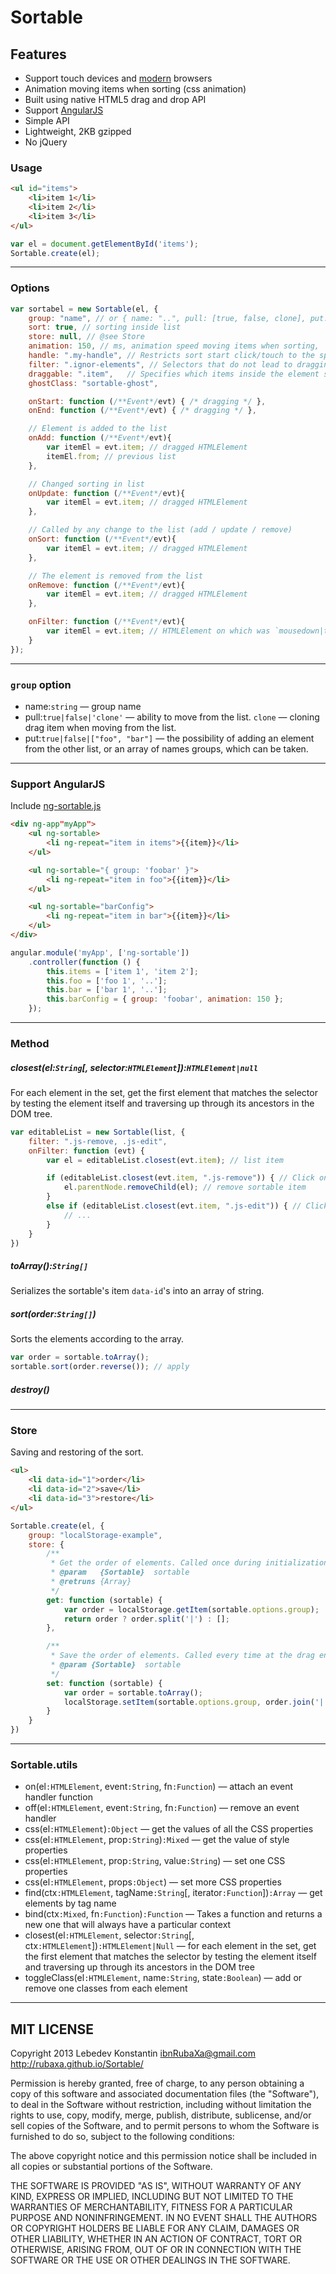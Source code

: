# Sortable


## Features
 * Support touch devices and [modern](http://caniuse.com/#search=drag) browsers
 * Animation moving items when sorting (css animation)
 * Built using native HTML5 drag and drop API
 * Support [AngularJS](#ng)
 * Simple API
 * Lightweight, 2KB gzipped
 * No jQuery



### Usage
```html
<ul id="items">
	<li>item 1</li>
	<li>item 2</li>
	<li>item 3</li>
</ul>
```

```js
var el = document.getElementById('items');
Sortable.create(el);
```


---


### Options
```js
var sortabel = new Sortable(el, {
	group: "name", // or { name: "..", pull: [true, false, clone], put: [true, false, array] }
	sort: true, // sorting inside list
	store: null, // @see Store
	animation: 150, // ms, animation speed moving items when sorting, `0` — without animation
	handle: ".my-handle", // Restricts sort start click/touch to the specified element
	filter: ".ignor-elements", // Selectors that do not lead to dragging (String or Function)
	draggable: ".item",   // Specifies which items inside the element should be sortable
	ghostClass: "sortable-ghost",

	onStart: function (/**Event*/evt) { /* dragging */ },
	onEnd: function (/**Event*/evt) { /* dragging */ },

	// Element is added to the list
	onAdd: function (/**Event*/evt){
		var itemEl = evt.item; // dragged HTMLElement
		itemEl.from; // previous list
	},

	// Changed sorting in list
	onUpdate: function (/**Event*/evt){
		var itemEl = evt.item; // dragged HTMLElement
	},

	// Called by any change to the list (add / update / remove)
	onSort: function (/**Event*/evt){
		var itemEl = evt.item; // dragged HTMLElement
	},

	// The element is removed from the list
	onRemove: function (/**Event*/evt){
		var itemEl = evt.item; // dragged HTMLElement
	},

	onFilter: function (/**Event*/evt){
		var itemEl = evt.item; // HTMLElement on which was `mousedown|tapstart` event.
	}
});
```

---


### `group` option

 * name:`string` — group name
 * pull:`true|false|'clone'` — ability to move from the list. `clone` — cloning drag item when moving from the list.
 * put:`true|false|["foo", "bar"]` — the possibility of adding an element from the other list, or an array of names groups, which can be taken.


---

<a name="ng"></a>
### Support AngularJS
Include [ng-sortable.js](ng-sortable.js)

```html
<div ng-app"myApp">
	<ul ng-sortable>
		<li ng-repeat="item in items">{{item}}</li>
	</ul>

	<ul ng-sortable="{ group: 'foobar' }">
		<li ng-repeat="item in foo">{{item}}</li>
	</ul>

	<ul ng-sortable="barConfig">
		<li ng-repeat="item in bar">{{item}}</li>
	</ul>
</div>
```


```js
angular.module('myApp', ['ng-sortable'])
	.controller(function () {
		this.items = ['item 1', 'item 2'];
		this.foo = ['foo 1', '..'];
		this.bar = ['bar 1', '..'];
		this.barConfig = { group: 'foobar', animation: 150 };
	});
```

---

### Method

##### closest(el:`String`[, selector:`HTMLElement`]):`HTMLElement|null`
For each element in the set, get the first element that matches the selector by testing the element itself and traversing up through its ancestors in the DOM tree.

```js
var editableList = new Sortable(list, {
	filter: ".js-remove, .js-edit",
	onFilter: function (evt) {
		var el = editableList.closest(evt.item); // list item

		if (editableList.closest(evt.item, ".js-remove")) { // Click on remove button
			el.parentNode.removeChild(el); // remove sortable item
		}
		else if (editableList.closest(evt.item, ".js-edit")) { // Click on edit link
			// ...
		}
	}
})
```


##### toArray():`String[]`
Serializes the sortable's item `data-id`'s into an array of string.


##### sort(order:`String[]`)
Sorts the elements according to the array.
```js
var order = sortable.toArray();
sortable.sort(order.reverse()); // apply
```


##### destroy()


---


### Store
Saving and restoring of the sort.

```html
<ul>
	<li data-id="1">order</li>
	<li data-id="2">save</li>
	<li data-id="3">restore</li>
</ul>
```

```js
Sortable.create(el, {
	group: "localStorage-example",
	store: {
		/**
		 * Get the order of elements. Called once during initialization.
		 * @param   {Sortable}  sortable
		 * @retruns {Array}
		 */
		get: function (sortable) {
			var order = localStorage.getItem(sortable.options.group);
			return order ? order.split('|') : [];
		},

		/**
		 * Save the order of elements. Called every time at the drag end.
		 * @param {Sortable}  sortable
		 */
		set: function (sortable) {
			var order = sortable.toArray();
			localStorage.setItem(sortable.options.group, order.join('|'));
		}
	}
})
```



---



### Sortable.utils
* on(el`:HTMLElement`, event`:String`, fn`:Function`) — attach an event handler function
* off(el`:HTMLElement`, event`:String`, fn`:Function`) — remove an event handler
* css(el`:HTMLElement`)`:Object` — get the values of all the CSS properties
* css(el`:HTMLElement`, prop`:String`)`:Mixed` — get the value of style properties
* css(el`:HTMLElement`, prop`:String`, value`:String`) — set one CSS properties
* css(el`:HTMLElement`, props`:Object`) — set more CSS properties
* find(ctx`:HTMLElement`, tagName`:String`[, iterator`:Function`])`:Array` — get elements by tag name
* bind(ctx`:Mixed`, fn`:Function`)`:Function` — Takes a function and returns a new one that will always have a particular context
* closest(el`:HTMLElement`, selector`:String`[, ctx`:HTMLElement`])`:HTMLElement|Null` — for each element in the set, get the first element that matches the selector by testing the element itself and traversing up through its ancestors in the DOM tree
* toggleClass(el`:HTMLElement`, name`:String`, state`:Boolean`) — add or remove one classes from each element



---



## MIT LICENSE
Copyright 2013 Lebedev Konstantin <ibnRubaXa@gmail.com>
http://rubaxa.github.io/Sortable/

Permission is hereby granted, free of charge, to any person obtaining
a copy of this software and associated documentation files (the
"Software"), to deal in the Software without restriction, including
without limitation the rights to use, copy, modify, merge, publish,
distribute, sublicense, and/or sell copies of the Software, and to
permit persons to whom the Software is furnished to do so, subject to
the following conditions:

The above copyright notice and this permission notice shall be
included in all copies or substantial portions of the Software.

THE SOFTWARE IS PROVIDED "AS IS", WITHOUT WARRANTY OF ANY KIND,
EXPRESS OR IMPLIED, INCLUDING BUT NOT LIMITED TO THE WARRANTIES OF
MERCHANTABILITY, FITNESS FOR A PARTICULAR PURPOSE AND
NONINFRINGEMENT. IN NO EVENT SHALL THE AUTHORS OR COPYRIGHT HOLDERS BE
LIABLE FOR ANY CLAIM, DAMAGES OR OTHER LIABILITY, WHETHER IN AN ACTION
OF CONTRACT, TORT OR OTHERWISE, ARISING FROM, OUT OF OR IN CONNECTION
WITH THE SOFTWARE OR THE USE OR OTHER DEALINGS IN THE SOFTWARE.


